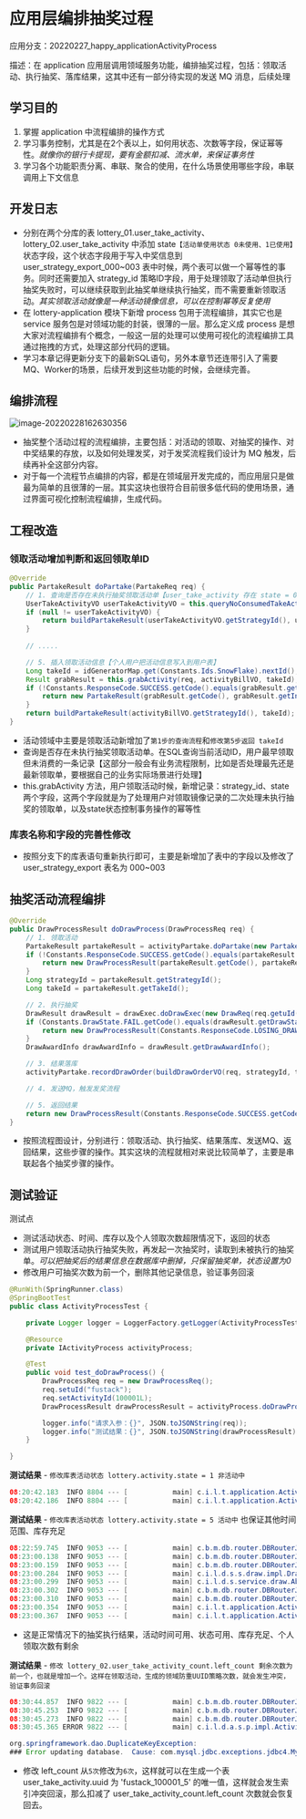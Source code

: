 # 应用层编排抽奖过程

应用分支：20220227_happy_applicationActivityProcess

描述：在 application 应用层调用领域服务功能，编排抽奖过程，包括：领取活动、执行抽奖、落库结果，这其中还有一部分待实现的发送 MQ 消息，后续处理

## 学习目的

1. 掌握 application 中流程编排的操作方式
2. 学习事务控制，尤其是在2个表以上，如何用状态、次数等字段，保证幂等性。*就像你的银行卡提现，要有金额扣减、流水单，来保证事务性*
3. 学习各个功能职责分离、串联、聚合的使用，在什么场景使用哪些字段，串联调用上下文信息

## 开发日志

- 分别在两个分库的表 lottery_01.user_take_activity、lottery_02.user_take_activity 中添加 state`【活动单使用状态 0未使用、1已使用】` 状态字段，这个状态字段用于写入中奖信息到 user_strategy_export_000~003 表中时候，两个表可以做一个幂等性的事务。同时还需要加入 strategy_id 策略ID字段，用于处理领取了活动单但执行抽奖失败时，可以继续获取到此抽奖单继续执行抽奖，而不需要重新领取活动。*其实领取活动就像是一种活动镜像信息，可以在控制幂等反复使用*
- 在 lottery-application 模块下新增 process 包用于流程编排，其实它也是 service 服务包是对领域功能的封装，很薄的一层。那么定义成 process 是想大家对流程编排有个概念，一般这一层的处理可以使用可视化的流程编排工具通过拖拽的方式，处理这部分代码的逻辑。
- 学习本章记得更新分支下的最新SQL语句，另外本章节还连带引入了需要MQ、Worker的场景，后续开发到这些功能的时候，会继续完善。

## 编排流程

![image-20220228162630356](https://gitee.com/HappyBinbin/pcigo/raw/master/image-20220228162630356.png)



- 抽奖整个活动过程的流程编排，主要包括：对活动的领取、对抽奖的操作、对中奖结果的存放，以及如何处理发奖，对于发奖流程我们设计为 MQ 触发，后续再补全这部分内容。
- 对于每一个流程节点编排的内容，都是在领域层开发完成的，而应用层只是做最为简单的且很薄的一层。其实这块也很符合目前很多低代码的使用场景，通过界面可视化控制流程编排，生成代码。

## 工程改造

### 领取活动增加判断和返回领取单ID

```java
@Override
public PartakeResult doPartake(PartakeReq req) {
    // 1. 查询是否存在未执行抽奖领取活动单【user_take_activity 存在 state = 0，领取了但抽奖过程失败的，可以直接返回领取结果继续抽奖】
    UserTakeActivityVO userTakeActivityVO = this.queryNoConsumedTakeActivityOrder(req.getActivityId(), req.getuId());
    if (null != userTakeActivityVO) {
        return buildPartakeResult(userTakeActivityVO.getStrategyId(), userTakeActivityVO.getTakeId());
    }
    
    // .....

    // 5. 插入领取活动信息【个人用户把活动信息写入到用户表】
    Long takeId = idGeneratorMap.get(Constants.Ids.SnowFlake).nextId();
    Result grabResult = this.grabActivity(req, activityBillVO, takeId);
    if (!Constants.ResponseCode.SUCCESS.getCode().equals(grabResult.getCode())) {
        return new PartakeResult(grabResult.getCode(), grabResult.getInfo());
    }
    return buildPartakeResult(activityBillVO.getStrategyId(), takeId);
}
```

- 活动领域中主要是领取活动新增加了`第1步的查询流程`和`修改第5步返回 takeId`
- 查询是否存在未执行抽奖领取活动单。在SQL查询当前活动ID，用户最早领取但未消费的一条记录【这部分一般会有业务流程限制，比如是否处理最先还是最新领取单，要根据自己的业务实际场景进行处理】
- this.grabActivity 方法，用户领取活动时候，新增记录：strategy_id、state 两个字段，这两个字段就是为了处理用户对领取镜像记录的二次处理未执行抽奖的领取单，以及state状态控制事务操作的幂等性

### 库表名称和字段的完善性修改

- 按照分支下的库表语句重新执行即可，主要是新增加了表中的字段以及修改了 user_strategy_export 表名为 000~003

## 抽奖活动流程编排

```java
@Override
public DrawProcessResult doDrawProcess(DrawProcessReq req) {
    // 1. 领取活动
    PartakeResult partakeResult = activityPartake.doPartake(new PartakeReq(req.getuId(), req.getActivityId()));
    if (!Constants.ResponseCode.SUCCESS.getCode().equals(partakeResult.getCode())) {
        return new DrawProcessResult(partakeResult.getCode(), partakeResult.getInfo());
    }
    Long strategyId = partakeResult.getStrategyId();
    Long takeId = partakeResult.getTakeId();

    // 2. 执行抽奖
    DrawResult drawResult = drawExec.doDrawExec(new DrawReq(req.getuId(), strategyId, String.valueOf(takeId)));
    if (Constants.DrawState.FAIL.getCode().equals(drawResult.getDrawState())) {
        return new DrawProcessResult(Constants.ResponseCode.LOSING_DRAW.getCode(), Constants.ResponseCode.LOSING_DRAW.getInfo());
    }
    DrawAwardInfo drawAwardInfo = drawResult.getDrawAwardInfo();

    // 3. 结果落库
    activityPartake.recordDrawOrder(buildDrawOrderVO(req, strategyId, takeId, drawAwardInfo));

    // 4. 发送MQ，触发发奖流程

    // 5. 返回结果
    return new DrawProcessResult(Constants.ResponseCode.SUCCESS.getCode(), Constants.ResponseCode.SUCCESS.getInfo(), drawAwardInfo);
}

```

- 按照流程图设计，分别进行：领取活动、执行抽奖、结果落库、发送MQ、返回结果，这些步骤的操作。其实这块的流程就相对来说比较简单了，主要是串联起各个抽奖步骤的操作。



## 测试验证

测试点

- 测试活动状态、时间、库存以及个人领取次数超限情况下，返回的状态
- 测试用户领取活动执行抽奖失败，再发起一次抽奖时，读取到未被执行的抽奖单。*可以把抽奖后的结果信息在数据库中删掉，只保留抽奖单，状态设置为0*
- 修改用户可抽奖次数为前一个，删除其他记录信息，验证事务回滚

```java
@RunWith(SpringRunner.class)
@SpringBootTest
public class ActivityProcessTest {

    private Logger logger = LoggerFactory.getLogger(ActivityProcessTest.class);

    @Resource
    private IActivityProcess activityProcess;

    @Test
    public void test_doDrawProcess() {
        DrawProcessReq req = new DrawProcessReq();
        req.setuId("fustack");
        req.setActivityId(100001L);
        DrawProcessResult drawProcessResult = activityProcess.doDrawProcess(req);

        logger.info("请求入参：{}", JSON.toJSONString(req));
        logger.info("测试结果：{}", JSON.toJSONString(drawProcessResult));
    }

}
```

**测试结果** - `修改库表活动状态 lottery.activity.state = 1 非活动中`

```java
08:20:42.183  INFO 8804 --- [           main] c.i.l.t.application.ActivityProcessTest  : 请求入参：{"activityId":100001,"uId":"fustack"}
08:20:42.186  INFO 8804 --- [           main] c.i.l.t.application.ActivityProcessTest  : 测试结果：{"code":"0001","info":"活动当前状态非可用"}
```

**测试结果** - `修改库表活动状态 lottery.activity.state = 5 活动中` 也保证其他时间范围、库存充足

```java
08:22:59.745  INFO 9053 --- [           main] c.b.m.db.router.DBRouterJoinPoint        : 数据库路由 dbIdx：2 tbIdx：0
08:23:00.138  INFO 9053 --- [           main] c.b.m.db.router.DBRouterJoinPoint        : 数据库路由 dbIdx：2 tbIdx：0
08:23:00.159  INFO 9053 --- [           main] c.b.m.db.router.DBRouterJoinPoint        : 数据库路由 dbIdx：2 tbIdx：0
08:23:00.284  INFO 9053 --- [           main] c.i.l.d.s.s.draw.impl.DrawExecImpl           : 执行抽奖策略 strategyId：10001，无库存排除奖品列表ID集合 awardList：["1"]
08:23:00.299  INFO 9053 --- [           main] c.i.l.d.s.service.draw.AbstractDrawBase   : 执行策略抽奖完成【已中奖】，用户：fustack 策略ID：10001 奖品ID：2 奖品名称：iphone
08:23:00.302  INFO 9053 --- [           main] c.b.m.db.router.DBRouterJoinPoint        : 数据库路由 dbIdx：2 tbIdx：0
08:23:00.310  INFO 9053 --- [           main] c.b.m.db.router.DBRouterJoinPoint        : 数据库路由 dbIdx：2 tbIdx：0
08:23:00.354  INFO 9053 --- [           main] c.i.l.t.application.ActivityProcessTest      : 请求入参：{"activityId":100001,"uId":"fustack"}
08:23:00.367  INFO 9053 --- [           main] c.i.l.t.application.ActivityProcessTest      : 测试结果：{"code":"0000","drawAwardInfo":{"awardContent":"Code","awardId":"2","awardName":"iphone","awardType":1,"grantType":1,"strategyMode":2},"info":"成功"}
```

- 这是正常情况下的抽奖执行结果，活动时间可用、状态可用、库存充足、个人领取次数有剩余

**测试结果** - `修改 lottery_02.user_take_activity_count.left_count 剩余次数为前一个，也就是增加一个。这样在领取活动，生成的领域防重UUID策略次数，就会发生冲突，验证事务回滚`

```java
08:30:44.857  INFO 9822 --- [           main] c.b.m.db.router.DBRouterJoinPoint        : 数据库路由 dbIdx：2 tbIdx：0
08:30:45.253  INFO 9822 --- [           main] c.b.m.db.router.DBRouterJoinPoint        : 数据库路由 dbIdx：2 tbIdx：0
08:30:45.273  INFO 9822 --- [           main] c.b.m.db.router.DBRouterJoinPoint        : 数据库路由 dbIdx：2 tbIdx：0
08:30:45.365 ERROR 9822 --- [           main] c.i.l.d.a.s.p.impl.ActivityPartakeImpl   : 领取活动，唯一索引冲突 activityId：100001 uId：fustack

org.springframework.dao.DuplicateKeyException: 
### Error updating database.  Cause: com.mysql.jdbc.exceptions.jdbc4.MySQLIntegrityConstraintViolationException: Duplicate entry 'fustack_100001_5' for key 'idx_uuid'
```

- 修改 left_count 从`5次`修改为`6次`，这样就可以在生成一个表 user_take_activity.uuid 为 'fustack_100001_5' 的唯一值，这样就会发生索引冲突回滚，那么扣减了 user_take_activity_count.left_count 次数就会恢复回去。











